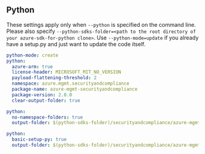 ## Python

These settings apply only when `--python` is specified on the command line.
Please also specify `--python-sdks-folder=<path to the root directory of your azure-sdk-for-python clone>`.
Use `--python-mode=update` if you already have a setup.py and just want to update the code itself.

``` yaml $(python)
python-mode: create
python:
  azure-arm: true
  license-header: MICROSOFT_MIT_NO_VERSION
  payload-flattening-threshold: 2
  namespace: azure.mgmt.securityandcompliance
  package-name: azure-mgmt-securityandcompliance
  package-version: 2.0.0
  clear-output-folder: true
```
``` yaml $(python) && $(python-mode) == 'update'
python:
  no-namespace-folders: true
  output-folder: $(python-sdks-folder)/securityandcompliance/azure-mgmt-securityandcompliance/azure/mgmt/securityandcompliance
```
``` yaml $(python) && $(python-mode) == 'create'
python:
  basic-setup-py: true
  output-folder: $(python-sdks-folder)/securityandcompliance/azure-mgmt-securityandcompliance
```
